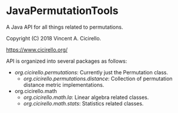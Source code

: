 # JavaPermutationTools
A Java API for all things related to permutations.  

Copyright (C) 2018 Vincent A. Cicirello.

https://www.cicirello.org/

API is organized into several packages as follows:
* _org.cicirello.permutations_: Currently just the Permutation class.
    + _org.cicirello.permutations.distance_: Collection of permutation distance metric implementations.
* org.cicirello.math
    + _org.cicirello.math.la_: Linear algebra related classes.
    + _org.cicirello.math.stats_: Statistics related classes.
